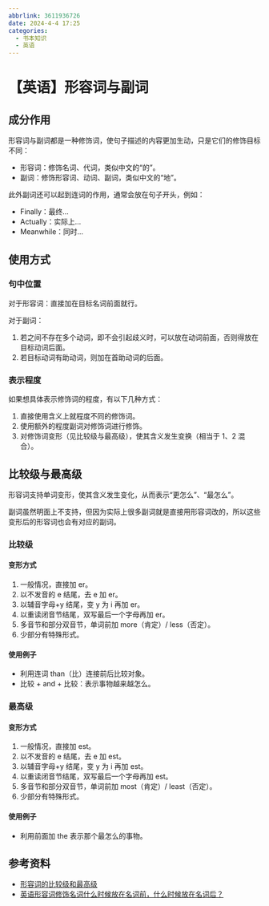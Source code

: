 ```yaml
---
abbrlink: 3611936726
date: 2024-4-4 17:25
categories:
  - 书本知识
  - 英语
---
```


# 【英语】形容词与副词

## 成分作用

形容词与副词都是一种修饰词，使句子描述的内容更加生动，只是它们的修饰目标不同：

- 形容词：修饰名词、代词，类似中文的“的”。
- 副词：修饰形容词、动词、副词，类似中文的“地”。

此外副词还可以起到连词的作用，通常会放在句子开头，例如：

- Finally：最终...
- Actually：实际上...
- Meanwhile：同时...

## 使用方式

### 句中位置

对于形容词：直接加在目标名词前面就行。

对于副词：

1. 若之间不存在多个动词，即不会引起歧义时，可以放在动词前面，否则得放在目标动词后面。
2. 若目标动词有助动词，则加在首助动词的后面。

### 表示程度

如果想具体表示修饰词的程度，有以下几种方式：

1. 直接使用含义上就程度不同的修饰词。
2. 使用额外的程度副词对修饰词进行修饰。
3. 对修饰词变形（见比较级与最高级），使其含义发生变换（相当于 1、2 混合）。

## 比较级与最高级

形容词支持单词变形，使其含义发生变化，从而表示“更怎么”、“最怎么”。

副词虽然明面上不支持，但因为实际上很多副词就是直接用形容词改的，所以这些变形后的形容词也会有对应的副词。

### 比较级

#### 变形方式

1. 一般情况，直接加 er。
2. 以不发音的 e 结尾，去 e 加 er。
3. 以辅音字母+y 结尾，变 y 为 i 再加 er。
4. 以重读闭音节结尾，双写最后一个字母再加 er。
5. 多音节和部分双音节，单词前加 more（肯定）/ less（否定）。
6. 少部分有特殊形式。

#### 使用例子

- 利用连词 than（比）连接前后比较对象。
- 比较 + and + 比较：表示事物越来越怎么。

### 最高级

#### 变形方式

1. 一般情况，直接加 est。
2. 以不发音的 e 结尾，去 e 加 est。
3. 以辅音字母+y 结尾，变 y 为 i 再加 est。
4. 以重读闭音节结尾，双写最后一个字母再加 est。
5. 多音节和部分双音节，单词前加 most（肯定）/ least（否定）。
6. 少部分有特殊形式。

#### 使用例子

- 利用前面加 the 表示那个最怎么的事物。

## 参考资料

- [形容词的比较级和最高级](https://zhuanlan.zhihu.com/p/364060441)
- [英语形容词修饰名词什么时候放在名词前，什么时候放在名词后？](https://zhidao.baidu.com/question/109840484/answer/351021608.html)

